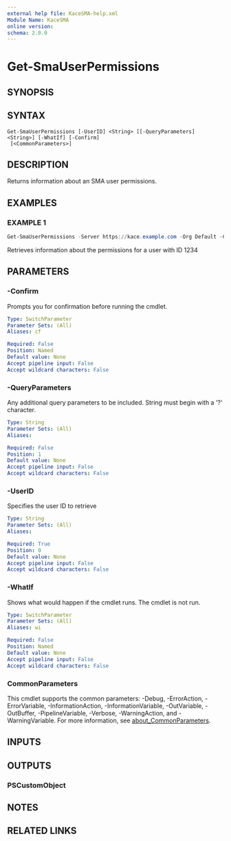 ```yaml
---
external help file: KaceSMA-help.xml
Module Name: KaceSMA
online version:
schema: 2.0.0
---
```


# Get-SmaUserPermissions

## SYNOPSIS

## SYNTAX

```
Get-SmaUserPermissions [-UserID] <String> [[-QueryParameters] <String>] [-WhatIf] [-Confirm]
 [<CommonParameters>]
```

## DESCRIPTION
Returns information about an SMA user permissions.

## EXAMPLES

### EXAMPLE 1
```powershell
Get-SmaUserPermissions -Server https://kace.example.com -Org Default -Credential (Get-Credential) -UserID 1234
```

Retrieves information about the permissions for a user with ID 1234

## PARAMETERS

### -Confirm
Prompts you for confirmation before running the cmdlet.

```yaml
Type: SwitchParameter
Parameter Sets: (All)
Aliases: cf

Required: False
Position: Named
Default value: None
Accept pipeline input: False
Accept wildcard characters: False
```

### -QueryParameters
Any additional query parameters to be included.
String must begin with a '?' character.

```yaml
Type: String
Parameter Sets: (All)
Aliases:

Required: False
Position: 1
Default value: None
Accept pipeline input: False
Accept wildcard characters: False
```

### -UserID
Specifies the user ID to retrieve

```yaml
Type: String
Parameter Sets: (All)
Aliases:

Required: True
Position: 0
Default value: None
Accept pipeline input: False
Accept wildcard characters: False
```

### -WhatIf
Shows what would happen if the cmdlet runs.
The cmdlet is not run.

```yaml
Type: SwitchParameter
Parameter Sets: (All)
Aliases: wi

Required: False
Position: Named
Default value: None
Accept pipeline input: False
Accept wildcard characters: False
```

### CommonParameters
This cmdlet supports the common parameters: -Debug, -ErrorAction, -ErrorVariable, -InformationAction, -InformationVariable, -OutVariable, -OutBuffer, -PipelineVariable, -Verbose, -WarningAction, and -WarningVariable. For more information, see [about_CommonParameters](http://go.microsoft.com/fwlink/?LinkID=113216).

## INPUTS

## OUTPUTS

### PSCustomObject
## NOTES

## RELATED LINKS

